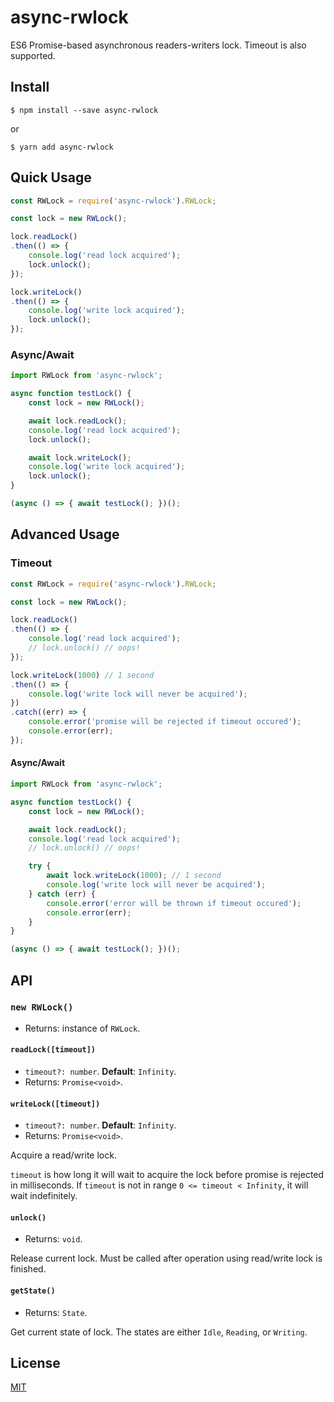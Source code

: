 # async-rwlock
ES6 Promise-based asynchronous readers-writers lock. Timeout is also supported.

## Install
```
$ npm install --save async-rwlock
```
or
```
$ yarn add async-rwlock
```

## Quick Usage

```js
const RWLock = require('async-rwlock').RWLock;

const lock = new RWLock();

lock.readLock()
.then(() => {
    console.log('read lock acquired');
    lock.unlock();
});

lock.writeLock()
.then(() => {
    console.log('write lock acquired');
    lock.unlock();
});
```

### Async/Await

```ts
import RWLock from 'async-rwlock';

async function testLock() {
    const lock = new RWLock();

    await lock.readLock();
    console.log('read lock acquired');
    lock.unlock();

    await lock.writeLock();
    console.log('write lock acquired');
    lock.unlock();
}

(async () => { await testLock(); })();
```

## Advanced Usage

### Timeout
```js
const RWLock = require('async-rwlock').RWLock;

const lock = new RWLock();

lock.readLock()
.then(() => {
    console.log('read lock acquired');
    // lock.unlock() // oops!
});

lock.writeLock(1000) // 1 second
.then(() => {
    console.log('write lock will never be acquired');
})
.catch((err) => {
    console.error('promise will be rejected if timeout occured');
    console.error(err);
});
```

#### Async/Await

```ts
import RWLock from 'async-rwlock';

async function testLock() {
    const lock = new RWLock();

    await lock.readLock();
    console.log('read lock acquired');
    // lock.unlock() // oops!

    try {
        await lock.writeLock(1000); // 1 second
        console.log('write lock will never be acquired');
    } catch (err) {
        console.error('error will be thrown if timeout occured');
        console.error(err);
    }
}

(async () => { await testLock(); })();
```

## API

### `new RWLock()`
- Returns: instance of `RWLock`.

#### `readLock([timeout])`
- `timeout?: number`. **Default**: `Infinity`.
- Returns: `Promise<void>`.

#### `writeLock([timeout])`
- `timeout?: number`. **Default**: `Infinity`.
- Returns: `Promise<void>`.

Acquire a read/write lock.

`timeout` is how long it will wait to acquire the lock before promise is rejected in milliseconds. If `timeout` is not in range `0 <= timeout < Infinity`, it will wait indefinitely.

#### `unlock()`
- Returns: `void`.

Release current lock. Must be called after operation using read/write lock is finished.

#### `getState()`
- Returns: `State`.

Get current state of lock. The states are either `Idle`, `Reading`, or `Writing`.

## License
[MIT](LICENSE)
